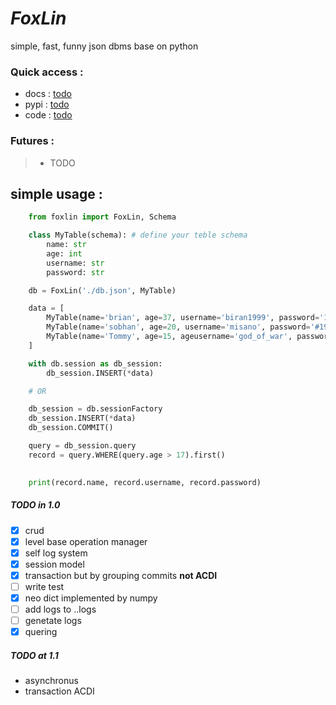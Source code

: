 # **_FoxLin_**
simple, fast, funny json dbms base on python

### Quick access :
 - docs : [todo]()
 - pypi : [todo]()
 - code : [todo]()


### Futures :
>   - TODO


## simple usage : 
```Python
    from foxlin import FoxLin, Schema

    class MyTable(schema): # define your teble schema
        name: str
        age: int
        username: str
        password: str

    db = FoxLin('./db.json', MyTable)

    data = [
        MyTable(name='brian', age=37, username='biran1999', password='123456789')
        MyTable(name='sobhan', age=20, username='misano', password='#197382645#'),
        MyTable(name='Tommy', age=15, ageusername='god_of_war', password='123QWEasdZXC')
    ]

    with db.session as db_session:
        db_session.INSERT(*data)

    # OR 

    db_session = db.sessionFactory
    db_session.INSERT(*data)
    db_session.COMMIT()

    query = db_session.query
    record = query.WHERE(query.age > 17).first()
    

    print(record.name, record.username, record.password)
```

##### TODO in 1.0
- [x] crud
- [x] level base operation manager
- [x] self log system
- [x] session model
- [x] transaction but by grouping commits **not ACDI**
- [ ] write test
- [x] neo dict implemented by numpy
- [ ] add logs to .<database-name>.logs
- [ ] genetate logs
- [x] quering

##### TODO at 1.1
- asynchronus
- transaction ACDI

